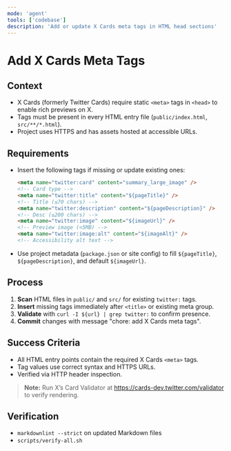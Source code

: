 ```yaml
---
mode: 'agent'
tools: ['codebase']
description: 'Add or update X Cards meta tags in HTML head sections'
---
```


# Add X Cards Meta Tags

## Context

- X Cards (formerly Twitter Cards) require static `<meta>` tags in `<head>` to enable rich
  previews on X.
- Tags must be present in every HTML entry file (`public/index.html`, `src/**/*.html`).
- Project uses HTTPS and has assets hosted at accessible URLs.

## Requirements

- Insert the following tags if missing or update existing ones:
  ```html
  <meta name="twitter:card" content="summary_large_image" />
  <!-- Card type -->
  <meta name="twitter:title" content="${pageTitle}" />
  <!-- Title (≤70 chars) -->
  <meta name="twitter:description" content="${pageDescription}" />
  <!-- Desc (≤200 chars) -->
  <meta name="twitter:image" content="${imageUrl}" />
  <!-- Preview image (<5MB) -->
  <meta name="twitter:image:alt" content="${imageAlt}" />
  <!-- Accessibility alt text -->
  ```
- Use project metadata (`package.json` or site config) to fill `${pageTitle}`,
  `${pageDescription}`, and default `${imageUrl}`.

## Process

1. **Scan** HTML files in `public/` and `src/` for existing `twitter:` tags.
2. **Insert** missing tags immediately after `<title>` or existing meta group.
3. **Validate** with `curl -I ${url} | grep twitter:` to confirm presence.
4. **Commit** changes with message "chore: add X Cards meta tags".

## Success Criteria

- All HTML entry points contain the required X Cards `<meta>` tags.
- Tag values use correct syntax and HTTPS URLs.
- Verified via HTTP header inspection.

> **Note:** Run X’s Card Validator at https://cards-dev.twitter.com/validator to verify rendering.

## Verification

- `markdownlint --strict` on updated Markdown files
- `scripts/verify-all.sh`
